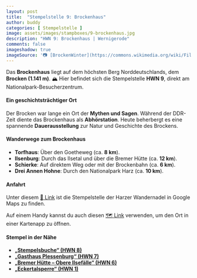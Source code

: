 ```yaml
---
layout: post
title:  "Stempelstelle 9: Brockenhaus"
author: buddy
categories: [ Stempelstelle ]
image: assets/images/stampboxes/9-brockenhaus.jpg
description: "HWN 9: Brockenhaus | Wernigerode"
comments: false
imageshadow: true
imageSource: '📷 [BrockenWinter](https://commons.wikimedia.org/wiki/File:BrockenWinter.jpg) von <a href="//commons.wikimedia.org/wiki/User:B.Thomas95" title="User:B.Thomas95">Thomas Binder</a> unter Lizenz [CC BY-SA 4.0](https://creativecommons.org/licenses/by-sa/4.0)'
---
```


Das **Brockenhaus** liegt auf dem höchsten Berg Norddeutschlands, dem **Brocken (1.141 m)**. 🏔️ Hier befindet sich die Stempelstelle **HWN 9**, direkt am Nationalpark-Besucherzentrum. 

#### Ein geschichtsträchtiger Ort

Der Brocken war lange ein Ort der **Mythen und Sagen**. Während der DDR-Zeit diente das Brockenhaus als **Abhörstation**. Heute beherbergt es eine spannende **Dauerausstellung** zur Natur und Geschichte des Brockens.

#### Wanderwege zum Brockenhaus

- **Torfhaus**: Über den Goetheweg (ca. **8 km**).
- **Ilsenburg**: Durch das Ilsetal und über die Bremer Hütte (ca. **12 km**).
- **Schierke**: Auf direktem Weg oder mit der Brockenbahn (ca. **6 km**).
- **Drei Annen Hohne**: Durch den Nationalpark Harz (ca. **10 km**).

#### Anfahrt

Unter diesem [📍 Link](https://www.google.com/maps/dir/?api=1&origin=&destination=51.79996%2C%2010.61531) ist die Stempelstelle der Harzer Wandernadel in Google Maps zu finden.

<div class="android-only">
  Auf einem Handy kannst du auch diesen 
  <a href="geo:51.79996,10.61531">🗺️ Link</a> 
  verwenden, um den Ort in einer Kartenapp zu öffnen.
  <p></p>
</div>

#### Stempel in der Nähe

- [**„Stempelsbuche“ (HWN 8)**](/stempelstelle-8-stempelsbuche)
- [**„Gasthaus Plessenburg“ (HWN 7)**](/stempelstelle-7-gasthaus-plessenburg)
- [**„Bremer Hütte – Obere Ilsefälle“ (HWN 6)**](/stempelstelle-6-bremer-huette-obere-ilsefaelle)
- [**„Eckertalsperre“ (HWN 1)**](/stempelstelle-1-eckertalsperre-staumauer)
